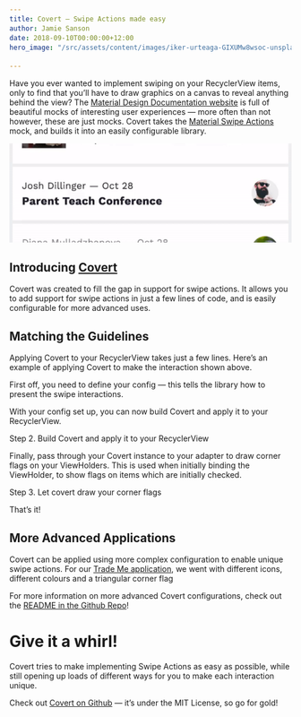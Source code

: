 ```yaml
---
title: Covert — Swipe Actions made easy
author: Jamie Sanson
date: 2018-09-10T00:00:00+12:00
hero_image: "/src/assets/content/images/iker-urteaga-GIXUMw8wsoc-unsplash.jpg"

---
```

Have you ever wanted to implement swiping on your RecyclerView items, only to find that you’ll have to draw graphics on a canvas to reveal anything behind the view? The [Material Design Documentation website](https://material.io/design/) is full of beautiful mocks of interesting user experiences — more often than not however, these are just mocks. Covert takes the [Material Swipe Actions](https://material.io/design/interaction/gestures.html#types-of-gestures) mock, and builds it into an easily configurable library.

![](/src/assets/content/images/covert.gif)

## Introducing [Covert](https://github.com/TradeMe/Covert)

Covert was created to fill the gap in support for swipe actions. It allows you to add support for swipe actions in just a few lines of code, and is easily configurable for more advanced uses.

## Matching the Guidelines

Applying Covert to your RecyclerView takes just a few lines. Here’s an example of applying Covert to make the interaction shown above.

First off, you need to define your config — this tells the library how to present the swipe interactions.

With your config set up, you can now build Covert and apply it to your RecyclerView.

Step 2. Build Covert and apply it to your RecyclerView

Finally, pass through your Covert instance to your adapter to draw corner flags on your ViewHolders. This is used when initially binding the ViewHolder, to show flags on items which are initially checked.

Step 3. Let covert draw your corner flags

That’s it!

## More Advanced Applications

Covert can be applied using more complex configuration to enable unique swipe actions. For our [Trade Me application](https://play.google.com/store/apps/details?id=nz.co.trademe.trademe), we went with different icons, different colours and a triangular corner flag

For more information on more advanced Covert configurations, check out the [README in the Github Repo](https://github.com/TradeMe/Covert/blob/master/README.md)!

# Give it a whirl!

Covert tries to make implementing Swipe Actions as easy as possible, while still opening up loads of different ways for you to make each interaction unique.

Check out [Covert on Github](https://github.com/TradeMe/Covert) — it’s under the MIT License, so go for gold!